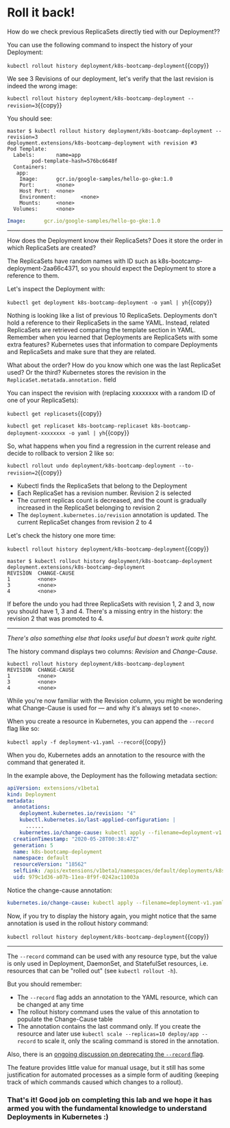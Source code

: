 # Roll it back!

How do we check previous ReplicaSets directly tied with our Deployment??

You can use the following command to inspect the history of your Deployment:

`kubectl rollout history deployment/k8s-bootcamp-deployment`{{copy}}

We see 3 Revisions of our deployment, let's verify that the last revision is indeed the wrong image:

`kubectl rollout history deployment/k8s-bootcamp-deployment --revision=3`{{copy}}

You should see:

```
master $ kubectl rollout history deployment/k8s-bootcamp-deployment --revision=3
deployment.extensions/k8s-bootcamp-deployment with revision #3
Pod Template:
  Labels:       name=app
        pod-template-hash=576bc6648f
  Containers:
   app:
    Image:      gcr.io/google-samples/hello-go-gke:1.0
    Port:       <none>
    Host Port:  <none>
    Environment:        <none>
    Mounts:     <none>
  Volumes:      <none>
```

```yml
Image:      gcr.io/google-samples/hello-go-gke:1.0
```

---

How does the Deployment know their ReplicaSets? Does it store the order in which ReplicaSets are created?

The ReplicaSets have random names with ID such as k8s-bootcamp-deployment-2aa66c4371, so you should expect the Deployment to store a reference to them.

Let's inspect the Deployment with:

`kubectl get deployment k8s-bootcamp-deployment -o yaml | yh`{{copy}}

Nothing is looking like a list of previous 10 ReplicaSets. Deployments don't hold a reference to their ReplicaSets in the same YAML. Instead, related ReplicaSets are retrieved comparing the template section in YAML. Remember when you learned that Deployments are ReplicaSets with some extra features? Kubernetes uses that information to compare Deployments and ReplicaSets and make sure that they are related.

What about the order? How do you know which one was the last ReplicaSet used? Or the third? Kubernetes stores the revision in the `ReplicaSet.metatada.annotation.` field

You can inspect the revision with (replacing xxxxxxxx with a random ID of one of your ReplicaSets):

`kubectl get replicasets`{{copy}}

`kubectl get replicaset k8s-bootcamp-replicaset k8s-bootcamp-deployment-xxxxxxxx -o yaml | yh`{{copy}}

So, what happens when you find a regression in the current release and decide to rollback to version 2 like so:

`kubectl rollout undo deployment/k8s-bootcamp-deployment --to-revision=2`{{copy}}

- Kubectl finds the ReplicaSets that belong to the Deployment
- Each ReplicaSet has a revision number. Revision 2 is selected
- The current replicas count is decreased, and the count is gradually increased in the ReplicaSet belonging to revision 2
- The `deployment.kubernetes.io/revision` annotation is updated. The current ReplicaSet changes from revision 2 to 4

Let's check the history one more time:

`kubectl rollout history deployment/k8s-bootcamp-deployment`{{copy}}

```
master $ kubectl rollout history deployment/k8s-bootcamp-deployment
deployment.extensions/k8s-bootcamp-deployment
REVISION  CHANGE-CAUSE
1         <none>
3         <none>
4         <none>
```

If before the undo you had three ReplicaSets with revision 1, 2 and 3, now you should have 1, 3 and 4. There's a missing entry in the history: the revision 2 that was promoted to 4.

---

_There's also something else that looks useful but doesn't work quite right._

The history command displays two columns: _Revision_ and _Change-Cause_.

```terminal|command=1|title=bash
kubectl rollout history deployment/k8s-bootcamp-deployment
REVISION  CHANGE-CAUSE
1         <none>
3         <none>
4         <none>
```

While you're now familiar with the Revision column, you might be wondering what Change-Cause is used for — and why it's always set to `<none>`.

When you create a resource in Kubernetes, you can append the `--record` flag like so:

`kubectl apply -f deployment-v1.yaml --record`{{copy}}

When you do, Kubernetes adds an annotation to the resource with the command that generated it.

In the example above, the Deployment has the following metadata section:

```yml
apiVersion: extensions/v1beta1
kind: Deployment
metadata:
  annotations:
    deployment.kubernetes.io/revision: "4"
    kubectl.kubernetes.io/last-applied-configuration: |
      ......
    kubernetes.io/change-cause: kubectl apply --filename=deployment-v1.yaml --record=true
  creationTimestamp: "2020-05-28T00:38:47Z"
  generation: 5
  name: k8s-bootcamp-deployment
  namespace: default
  resourceVersion: "18562"
  selfLink: /apis/extensions/v1beta1/namespaces/default/deployments/k8s-bootcamp-deployment
  uid: 979c1d36-a07b-11ea-8f9f-0242ac11003a
```

Notice the change-cause annotation:

```yml
kubernetes.io/change-cause: kubectl apply --filename=deployment-v1.yaml --record=true
```

Now, if you try to display the history again, you might notice that the same annotation is used in the rollout history command:

`kubectl rollout history deployment/k8s-bootcamp-deployment`{{copy}}

---

The `--record` command can be used with any resource type, but the value is only used in Deployment, DaemonSet, and StatefulSet resources, i.e. resources that can be "rolled out" (see `kubectl rollout -h`).

But you should remember:

- The `--record` flag adds an annotation to the YAML resource, which can be changed at any time
- The rollout history command uses the value of this annotation to populate the Change-Cause table
- The annotation contains the last command only. If you create the resource and later use `kubectl scale --replicas=10 deploy/app --record` to scale it, only the scaling command is stored in the annotation.

Also, there is an [ongoing discussion on deprecating the `--record` flag](https://github.com/kubernetes/kubernetes/issues/40422).

The feature provides little value for manual usage, but it still has some justification for automated processes as a simple form of auditing (keeping track of which commands caused which changes to a rollout).

### That's it! Good job on completing this lab and we hope it has armed you with the fundamental knowledge to understand Deployments in Kubernetes :)
